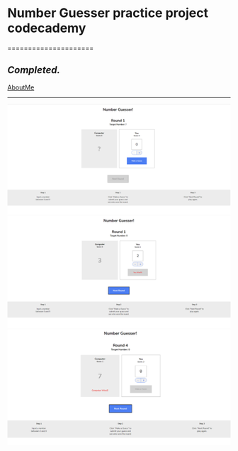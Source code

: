 # Number Guesser practice project codecademy

=====================

_Completed._
---------------------------------------------------

[AboutMe](https://github.com/rex28/About-Me)

---------------------------------------------------

![Screenshot](NumberGuesser1.png)
![Screenshot](NumberGuesser2.png)
![Screenshot](NumberGuesser3.png)
